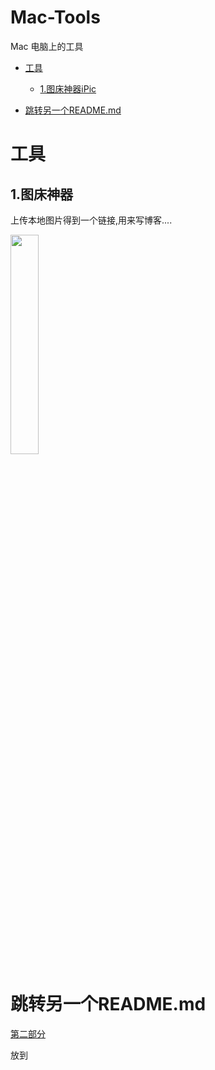 # Mac-Tools
Mac 电脑上的工具

- [工具](#工具)
  - [1.图床神器iPic](##1.图床神器)

- [跳转另一个README.md](#跳转另一个README.md)


# 工具
## 1.图床神器

上传本地图片得到一个链接,用来写博客....

<img src="https://ws4.sinaimg.cn/large/006tNc79gy1fiuvdo0t0hj30dg0co0t3.jpg" width=30% />






# 跳转另一个README.md
[第二部分](https://github.com/CoderLanni/Mac-Tools/blob/master/part2.md) 









放到
